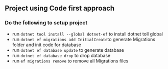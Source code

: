 ﻿## Project using Code first approach
### Do the following to setup project
* run ```dotnet tool install --global dotnet-ef``` to install dotnet toll global
* run ```dotnet ef migrations add InitialCreate```to generate Migrations folder and init code for database
* run ```dotnet ef database update``` to generate database
* run ```dotnet ef database drop``` to drop database
* run ```ef migrations remove``` to remove all Migrations files
